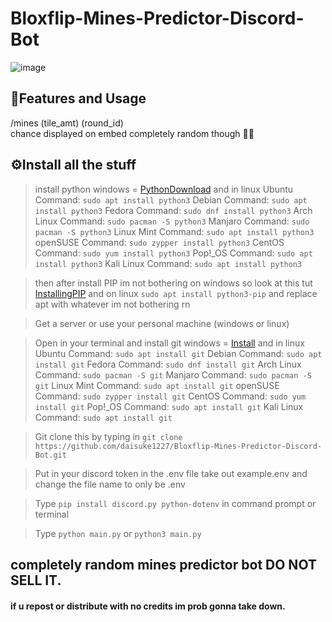 # Bloxflip-Mines-Predictor-Discord-Bot

![image](https://user-images.githubusercontent.com/98252854/201436470-34c74a88-60c0-443d-a172-c07551284589.png)

## 📝Features and Usage
/mines (tile_amt) (round_id)\
chance displayed on embed completely random though 🤷‍♂️

## ⚙️Install all the stuff
> install python windows = [PythonDownload](https://www.python.org/ftp/python/3.12.4/python-3.12.4-amd64.exe) and in linux Ubuntu
Command: ``sudo apt install python3``
Debian
Command: ``sudo apt install python3``
Fedora
Command: ``sudo dnf install python3``
Arch Linux
Command: ``sudo pacman -S python3``
Manjaro
Command: ``sudo pacman -S python3``
Linux Mint
Command: ``sudo apt install python3``
openSUSE
Command: ``sudo zypper install python3``
CentOS
Command: ``sudo yum install python3``
Pop!_OS
Command: ``sudo apt install python3``
Kali Linux
Command: ``sudo apt install python3``

> then after install PIP im not bothering on windows so look at this tut [InstallingPIP](https://phoenixnap.com/kb/install-pip-windows) and on linux ``sudo apt install python3-pip`` and replace apt with whatever im not bothering rn

> Get a server or use your personal machine (windows or linux)

> Open in your terminal and install git windows = [Install](https://github.com/git-for-windows/git/releases/download/v2.45.2.windows.1/Git-2.45.2-64-bit.exe) and in linux
Ubuntu
Command: ``sudo apt install git``
Debian
Command: ``sudo apt install git``
Fedora
Command: ``sudo dnf install git``
Arch Linux
Command: ``sudo pacman -S git``
Manjaro
Command: ``sudo pacman -S git``
Linux Mint
Command: ``sudo apt install git``
openSUSE
Command: ``sudo zypper install git``
CentOS
Command: ``sudo yum install git``
Pop!_OS
Command: ``sudo apt install git``
Kali Linux
Command: ``sudo apt install git``

> Git clone this by typing in ``git clone https://github.com/daisuke1227/Bloxflip-Mines-Predictor-Discord-Bot.git``

> Put in your discord token in the .env file take out example.env and change the file name to only be .env

> Type ``pip install discord.py python-dotenv`` in command prompt or terminal

> Type ``python main.py`` or ``python3 main.py``

## completely random mines predictor bot DO NOT SELL IT.
#### if u repost or distribute with no credits im prob gonna take down.
